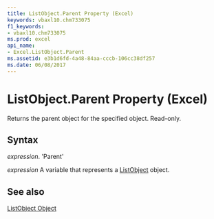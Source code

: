 ```yaml
---
title: ListObject.Parent Property (Excel)
keywords: vbaxl10.chm733075
f1_keywords:
- vbaxl10.chm733075
ms.prod: excel
api_name:
- Excel.ListObject.Parent
ms.assetid: e3b1d6fd-4a48-84aa-cccb-106cc38df257
ms.date: 06/08/2017
---
```



# ListObject.Parent Property (Excel)

Returns the parent object for the specified object. Read-only.


## Syntax

 _expression_. 'Parent'

 _expression_ A variable that represents a [ListObject](./Excel.ListObject.md) object.


## See also


[ListObject Object](Excel.ListObject.md)

